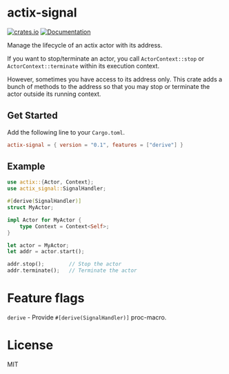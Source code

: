 # actix-signal

[![crates.io](https://img.shields.io/crates/v/actix-signal?style=flat-square)](https://crates.io/crates/actix-signal)
[![Documentation](https://img.shields.io/docsrs/actix-signal?style=flat-square)](https://docs.rs/actix-signal)

Manage the lifecycle of an actix actor with its address.

If you want to stop/terminate an actor, you call `ActorContext::stop` or `ActorContext::terminate` within its execution context.

However, sometimes you have access to its address only. This crate adds a bunch of methods to the address so that you
may stop or terminate the actor outside its running context.

## Get Started

Add the following line to your `Cargo.toml`.

```toml
actix-signal = { version = "0.1", features = ["derive"] }
```

## Example

```rust
use actix::{Actor, Context};
use actix_signal::SignalHandler;

#[derive(SignalHandler)]
struct MyActor;

impl Actor for MyActor {
    type Context = Context<Self>;
}

let actor = MyActor;
let addr = actor.start();

addr.stop();        // Stop the actor
addr.terminate();   // Terminate the actor
```

# Feature flags

`derive` - Provide `#[derive(SignalHandler)]` proc-macro.

# License

MIT